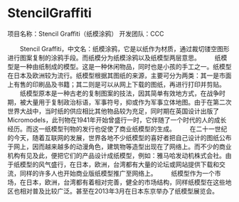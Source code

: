 StencilGraffiti
===============

项目名称：Stencil Graffiti（纸模涂鸦）
开发团队：CCC


　　Stencil Graffiti，中文名：纸模涂鸦，它是以纸作为材质，通过裁切镂空图形进行图案复制的涂鸦手段。而纸模分为纸模涂鸦以及纸模型两层意思。
　　纸模型是一种由纸制成的模型。这是一种休闲物品，同时也是小孩的手工之一。纸模型在日本及欧洲较为流行。纸模型根据其图纸的来源，主要可分为两类：其一是市面上有售的印刷品及书籍；其二则是可以从网上下载的图纸，再进行打印并剪贴。
　　纸模型原本是一种古老的复制图案的技法，因其简单有效地方式，在战争时期，被大量用于复制政治标语，军事符号，抑或作为军事立体地图。由于在第二次世界大战中，当时纸的供应相比其他物品较为充足，同时期在英国设计出版了Micromodels，此刊物在1941年开始曾盛行一时，它伴随了一个时代的人的成长经历。而这一纸模型刊物的发行也促使了商业纸模型的生成。
　　在二十一世纪的今天，随着互联网的发展，世界各地不少纸模型的喜好者把自己设计的图纸公布于网上，因而越来越多的动漫角色，建筑物等造型出现在了网络上。而不少的商业机构有见及此，便把它们的产品设计成纸模型，例如：雅马哈发动机株式会社。由于纸模型的风气盛行，在日本，欧洲，台湾都有大量的论坛或网站提供下载和交流，同样的许多人也开始商业版纸模型推广至网络上。
　　纸模型作为一个市场，在日本，欧洲，台湾都有着相对完善，健全的市场结构，同样纸模型在这些地区也相对普及比较广泛。甚至在2013年3月在日本东京举办了纸模型展览会。